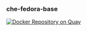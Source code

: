 ### che-fedora-base

[![Docker Repository on Quay](https://quay.io/repository/jcallen/che-fedora-base/status "Docker Repository on Quay")](https://quay.io/repository/jcallen/che-fedora-base)


